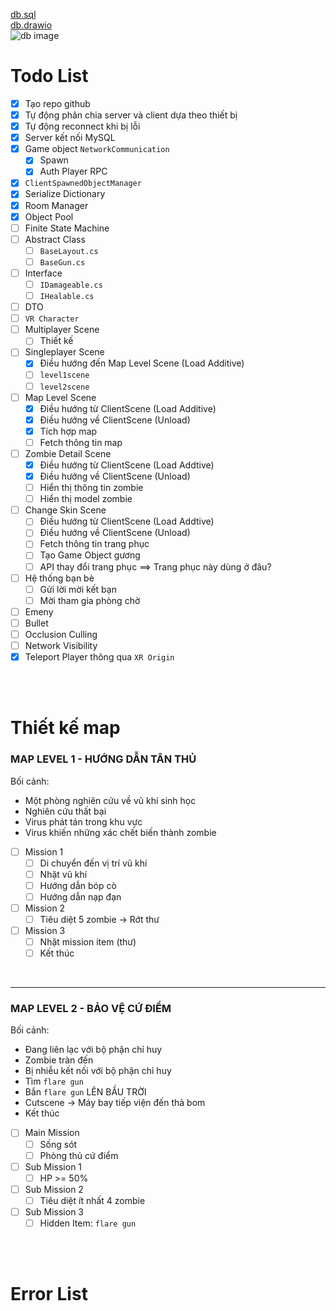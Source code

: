 [db.sql](./Assets/_MyAsset/Diagram/db.sql) <br>
[db.drawio](./Assets/_MyAsset/Diagram/info.drawio) <br>
![db image](./Assets/_MyAsset/Diagram/db%20image.png) <br>

# Todo List

- [x] Tạo repo github
- [x] Tự động phân chia server và client dựa theo thiết bị
- [x] Tự động reconnect khi bị lỗi
- [x] Server kết nối MySQL
- [x] Game object `NetworkCommunication`
  - [x] Spawn
  - [x] Auth Player RPC
- [x] `ClientSpawnedObjectManager`
- [x] Serialize Dictionary
- [x] Room Manager
- [x] Object Pool
- [ ] Finite State Machine
- [ ] Abstract Class
  - [ ] `BaseLayout.cs`
  - [ ] `BaseGun.cs`
- [ ] Interface
  - [ ] `IDamageable.cs`
  - [ ] `IHealable.cs`
- [ ] DTO
- [ ] `VR Character`
- [ ] Multiplayer Scene
  - [ ] Thiết kế
- [ ] Singleplayer Scene
  - [x] Điều hướng đến Map Level Scene (Load Additive)
  - [ ] `level1scene`
  - [ ] `level2scene`
- [ ] Map Level Scene
  - [x] Điều hướng từ ClientScene (Load Additive)
  - [x] Điều hướng về ClientScene (Unload)
  - [x] Tích hợp map
  - [ ] Fetch thông tin map
- [ ] Zombie Detail Scene
  - [x] Điều hướng từ ClientScene (Load Addtive)
  - [x] Điều hướng về ClientScene (Unload)
  - [ ] Hiển thị thông tin zombie
  - [ ] Hiển thị model zombie
- [ ] Change Skin Scene
  - [ ] Điều hướng từ ClientScene (Load Addtive)
  - [ ] Điều hướng về ClientScene (Unload)
  - [ ] Fetch thông tin trang phục
  - [ ] Tạo Game Object gương
  - [ ] API thay đổi trang phục ==> Trang phục này dùng ở đâu?
- [ ] Hệ thống bạn bè
  - [ ] Gửi lời mời kết bạn
  - [ ] Mời tham gia phòng chờ
- [ ] Emeny
- [ ] Bullet
- [ ] Occlusion Culling
- [ ] Network Visibility
- [x] Teleport Player thông qua `XR Origin`

<br>
<br>

# Thiết kế map

### MAP LEVEL 1 - HƯỚNG DẪN TÂN THỦ

Bối cảnh:
  - Một phòng nghiên cứu về vũ khí sinh học
  - Nghiên cứu thất bại
  - Virus phát tán trong khu vực
  - Virus khiến những xác chết biến thành zombie

- [ ] Mission 1
  - [ ] Di chuyển đến vị trí vũ khí
  - [ ] Nhặt vũ khí
  - [ ] Hướng dẫn bóp cò
  - [ ] Hướng dẫn nạp đạn
- [ ] Mission 2
  - [ ] Tiêu diệt 5 zombie -> Rớt thư
- [ ] Mission 3
  - [ ] Nhặt mission item (thư)
  - [ ] Kết thúc

<br>

---

### MAP LEVEL 2 - BẢO VỆ CỨ ĐIỂM

Bối cảnh: 
  - Đang liên lạc với bộ phận chỉ huy
  - Zombie tràn đến
  - Bị nhiễu kết nối với bộ phận chỉ huy
  - Tìm `flare gun`
  - Bắn `flare gun` LÊN BẦU TRỜI
  - Cutscene -> Máy bay tiếp viện đến thả bom
  - Kết thúc

- [ ] Main Mission
  - [ ] Sống sót
  - [ ] Phòng thủ cứ điểm
- [ ] Sub Mission 1
  - [ ] HP >= 50%
- [ ] Sub Mission 2
  - [ ] Tiêu diệt ít nhất 4 zombie
- [ ] Sub Mission 3
  - [ ] Hidden Item: `flare gun`

<br>
<br>

# Error List